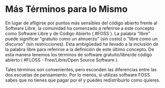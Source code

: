 # Más Términos para lo Mismo
En lugar de afligirse por puntos más sensibles del código abierto frente al Software Libre, la comunidad ha comenzado a referirse a este concepto como Software Libre y de Código Abierto ( #FOSS ). La palabra "libre" puede significar "gratuito como un almuerzo" (sin costo) o "libre como un discurso" (sin restricciones). Esta ambigüedad ha llevado a la inclusión de la palabra libre para referirse a la definición de este último concepto. De esta manera tenemos los términos de software gratuito/libre/de código abierto ( #FLOSS - Free/Libre/Open Source Software ).

Tales términos son convenientes, pero esconden las diferencias entre las dos escuelas de pensamiento. Por lo menos, si utilizas software FOSS sabes que no tienes que pagar por él y puedes redistribuirlo como quieres.